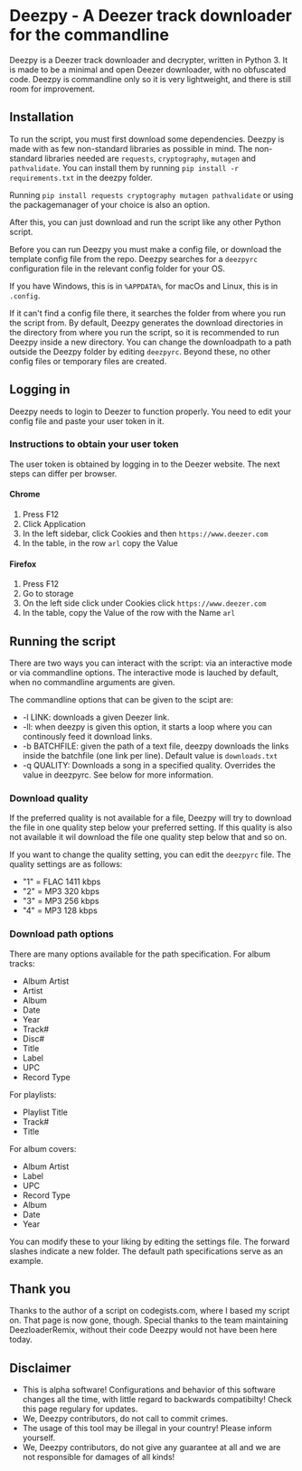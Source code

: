 # Deezpy - A Deezer track downloader for the commandline
Deezpy is a Deezer track downloader and decrypter, written in Python 3.
It is made to be a minimal and open Deezer downloader, with no obfuscated code. Deezpy is commandline only so it is very lightweight, and there is still room for improvement.

## Installation
To run the script, you must first download some dependencies. Deezpy is made with as few non-standard libraries as possible in mind. The non-standard libraries needed are `requests`, `cryptography`, `mutagen` and `pathvalidate`.
You can install them by running `pip install -r requirements.txt` in the deezpy folder.

Running `pip install requests cryptography mutagen pathvalidate` or using the packagemanager of your choice is also an option.

After this, you can just download and run the script like any other Python script.

Before you can run Deezpy you must make a config file, or download the template config file from the repo. Deezpy searches for a `deezpyrc` configuration file in the relevant config folder for your OS.

If you have Windows, this is in `%APPDATA%`, for macOs and Linux, this is in `.config`.

If it can't find a config file there, it searches the folder from where you run the script from. By default, Deezpy generates the download directories in the directory from where you run the script, so it is recommended to run Deezpy inside a new directory. You can change the downloadpath to a path outside the Deezpy folder by editing `deezpyrc`. Beyond these, no other config files or temporary files are created.

## Logging in
Deezpy needs to login to Deezer to function properly. You need to edit your config file and paste your user token in it.

### Instructions to obtain your user token
The user token is obtained by logging in to the Deezer website. The next steps can differ per browser.

#### Chrome
1. Press F12
2. Click Application
3. In the left sidebar, click Cookies and then `https://www.deezer.com`
4. In the table, in the row `arl` copy the Value

#### Firefox
1. Press F12
2. Go to storage
3. On the left side click under Cookies click `https://www.deezer.com`
4. In the table, copy the Value of the row with the Name `arl`

## Running the script
There are two ways you can interact with the script: via an interactive mode or via commandline options.
The interactive mode is lauched by default, when no commandline arguments are given.

The commandline options that can be given to the scipt are:

- -l LINK: downloads a given Deezer link.
- -ll: when deezpy is given this option, it starts a loop where you can continously feed it download links.
- -b BATCHFILE: given the path of a text file, deezpy downloads the links inside the batchfile (one link per line). Default value is `downloads.txt`
- -q QUALITY: Downloads a song in a specified quality. Overrides the value in deezpyrc. See below for more information.

### Download quality
If the preferred quality is not available for a file, Deezpy will try to download the file in one quality step below your preferred setting. If this quality is also not available it wil download the file one quality step below that and so on.

If you want to change the quality setting, you can edit the `deezpyrc` file. The quality settings are as follows:
- "1" = FLAC 1411 kbps
- "2" = MP3 320 kbps
- "3" = MP3 256 kbps
- "4" = MP3 128 kbps

### Download path options
There are many options available for the path specification.
For album tracks:
- Album Artist
- Artist
- Album
- Date
- Year
- Track#
- Disc#
- Title
- Label
- UPC
- Record Type

For playlists:
- Playlist Title
- Track#
- Title

For album covers:
- Album Artist
- Label
- UPC
- Record Type
- Album
- Date
- Year

You can modify these to your liking by editing the settings file. The forward slashes indicate a new folder. The default path specifications serve as an example.

## Thank you
Thanks to the author of a script on codegists.com, where I based my script on. That page is now gone, though.
Special thanks to the team maintaining DeezloaderRemix, without their code Deezpy would not have been here today.

## Disclaimer
- This is alpha software! Configurations and behavior of this software changes all the time, with little regard to backwards compatibilty! Check this page regulary for updates.
- We, Deezpy contributors, do not call to commit crimes.
- The usage of this tool may be illegal in your country! Please inform yourself.
- We, Deezpy contributors, do not give any guarantee at all and we are not responsible for damages of all kinds!
